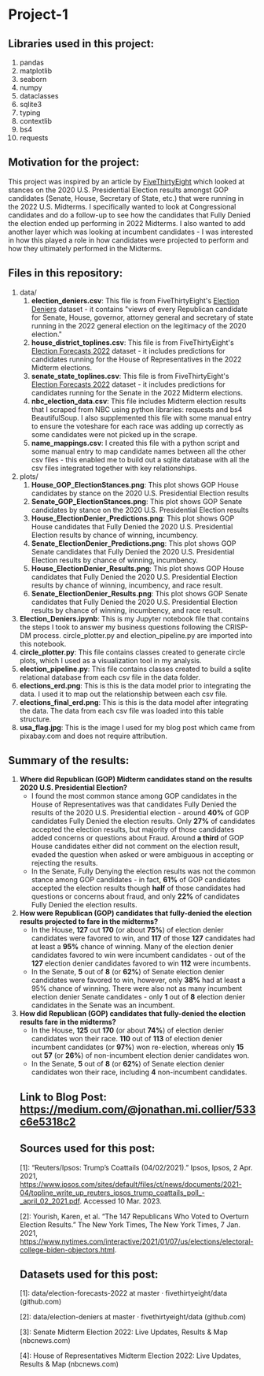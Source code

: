# Project-1

## Libraries used in this project:
<ol>
  <li> pandas</li>
  <li> matplotlib </li>
  <li> seaborn</li>
  <li> numpy </li>
  <li> dataclasses</li>
  <li> sqlite3 </li>
  <li> typing </li>
  <li> contextlib </li>
  <li> bs4 </li>
  <li> requests </li>
</ol>

## Motivation for the project:
This project was inspired by an article by <a href="https://projects.fivethirtyeight.com/republicans-trump-election-fraud/">FiveThirtyEight</a> which looked at stances on the 2020 U.S. Presidential Election results amongst GOP candidates (Senate, House, Secretary of State, etc.) that were running in the 2022 U.S. Midterms. I specifically wanted to look at Congressional candidates and do a follow-up to see how the candidates that Fully Denied the election ended up performing in 2022 Midterms. I also wanted to add another layer which was looking at incumbent candidates - I was interested in how this played a role in how candidates were projected to perform and how they ultimately performed in the Midterms. 

## Files in this repository:
<ol>
  <li>data/
    <ol>
        <li><b>election_deniers.csv</b>: This file is from FiveThirtyEight's <a href="https://github.com/fivethirtyeight/data/tree/master/election-deniers">Election Deniers</a> dataset - it contains "views of every Republican candidate for Senate, House, governor, attorney general and secretary of state running in the 2022 general election on the legitimacy of the 2020 election."</li>
        <li><b>house_district_toplines.csv</b>: This file is from FiveThirtyEight's <a href="https://github.com/fivethirtyeight/data/tree/master/election-forecasts-2022">Election Forecasts 2022</a> dataset - it includes predictions for candidates running for the House of Representatives in the 2022 Midterm elections.</li>
        <li><b>senate_state_toplines.csv</b>: This file is from FiveThirtyEight's <a href="https://github.com/fivethirtyeight/data/tree/master/election-forecasts-2022">Election Forecasts 2022</a> dataset - it includes predictions for candidates running for the Senate in the 2022 Midterm elections.</li>
        <li><b>nbc_election_data.csv</b>: This file includes Midterm election results that I scraped from NBC using python libraries: requests and bs4 BeautifulSoup. I         also supplemented this file with some manual entry to ensure the voteshare for each race was adding up correctly as some candidates were not picked up in the scrape.</li>
      <li><b>name_mappings.csv</b>: I created this file with a python script and some manual entry to map candidate names between all the other csv files - this enabled me to build out a sqlite database with all the csv files integrated together with key relationships.</li>
    </ol>
  </li>
  <li>plots/
      <ol>
        <li><b>House_GOP_ElectionStances.png</b>: This plot shows GOP House candidates by stance on the 2020 U.S. Presidential Election results </li>
        <li><b>Senate_GOP_ElectionStances.png</b>: This plot shows GOP Senate candidates by stance on the 2020 U.S. Presidential Election results</li>
        <li><b>House_ElectionDenier_Predictions.png</b>: This plot shows GOP House candidates that Fully Denied the 2020 U.S. Presidential Election results by chance of winning, incumbency.</li></li>
        <li><b>Senate_ElectionDenier_Predictions.png</b>: This plot shows GOP Senate candidates that Fully Denied the 2020 U.S. Presidential Election results by chance of winning, incumbency.</li>
        <li><b>House_ElectionDenier_Results.png</b>: This plot shows GOP House candidates that Fully Denied the 2020 U.S. Presidential Election results by chance of winning, incumbency, and race result.</li>
        <li><b>Senate_ElectionDenier_Results.png</b>: This plot shows GOP Senate candidates that Fully Denied the 2020 U.S. Presidential Election results by chance of winning, incumbency, and race result.</li>
      </ol>
  </li>
  <li><b>Election_Deniers.ipynb</b>: This is my Jupyter notebook file that contains the steps I took to answer my business questions following the CRISP-DM process.   circle_plotter.py and election_pipeline.py are imported into this notebook.</li>
  <li><b>circle_plotter.py</b>: This file contains classes created to generate circle plots, which I used as a visualization tool in my analysis.</li>
  <li><b>election_pipeline.py</b>: This file contains classes created to build a sqlite relational database from each csv file in the data folder. </li>
  <li><b>elections_erd.png</b>: This is this is the data model prior to integrating the data. I used it to map out the relationship between each csv file.</li>
  <li><b>elections_final_erd.png</b>: This is this is the data model after integrating the data. The data from each csv file was loaded into this table structure.</li>
  <li><b>usa_flag.jpg</b>: This is the image I used for my blog post which came from pixabay.com and does not require attribution.</li>
</ol>


## Summary of the results:
<ol>
    <li><b>Where did Republican (GOP) Midterm candidates stand on the results 2020 U.S. Presidential Election?</b>
        <ul>
             <li> I found the most common stance among GOP candidates in the House of Representatives was that candidates Fully Denied the
               results of the 2020 U.S. Presidential election - around <b>40%</b> of GOP candidates Fully Denied the election results. Only <b>27%</b> of candidates                  accepted the election results, but majority of those candidates added concerns or questions about Fraud. Around <b>a third</b> of GOP House candidates                  either did not comment on the election result, evaded the question when asked or were ambiguous in accepting or rejecting the results.
              </li>
              <li> In the Senate, Fully Denying the election results was not the common stance among GOP candidates - in fact, <b>61%</b> of GOP candidates accepted                      the election results though <b>half</b> of those candidates had questions or concerns about fraud, and only <b>22%</b> of candidates Fully Denied the election results.
              </li>
        </ul>
    </li>
   <li><b>How were Republican (GOP) candidates that fully-denied the election results projected to fare in the midterms?</b>
        <ul>
            <li>In the House, <b>127</b> out <b>170</b> (or about <b>75%</b>) of election denier candidates were favored to win, and <b>117</b> of those <b>127</b>                     candidates had at least a <b>95%</b> chance of winning. Many of the election denier candidates favored to win were incumbent candidates - out of the                   <b>127</b> election denier candidates favored to win <b>112</b> were incumbents. 
            </li>
            <li>In the Senate, <b>5</b> out of <b>8</b> (or <b>62%</b>) of Senate election denier candidates were favored to win, however, only <b>38%</b> had at least                 a 95% chance of winning. There were also not as many incumbent election denier Senate candidates - only <b>1</b> out of <b>8</b> election denier                       candidates in the Senate was an incumbent.
            </li>
       </ul>
    </li>
  <li><b>How did Republican (GOP) candidates that fully-denied the election results fare in the midterms?</b>
        <ul>
            <li>In the House, <b>125</b> out <b>170</b> (or about <b>74%</b>) of election denier candidates won their race. <b>110</b> out of <b>113</b> of election denier  incumbent candidates (or <b>97%</b>) won re-election, whereas only <b>15</b> out <b>57</b> (or <b>26%</b>) of non-incumbent election denier candidates won. 
            </li>
            <li>In the Senate, <b>5</b> out of <b>8</b> (or <b>62%</b>) of Senate election denier candidates won their race, including <b>4</b> non-incumbent candidates. 
            </li>
       </ul>
    </li>
    
## Link to Blog Post: https://medium.com/@jonathan.mi.collier/533c6e5318c2
## Sources used for this post:

[1]: “Reuters/Ipsos: Trump’s Coattails (04/02/2021).” Ipsos, Ipsos, 2 Apr. 2021, https://www.ipsos.com/sites/default/files/ct/news/documents/2021-04/topline_write_up_reuters_ipsos_trump_coattails_poll_-_april_02_2021.pdf. Accessed 10 Mar. 2023.

[2]: Yourish, Karen, et al. “The 147 Republicans Who Voted to Overturn Election Results.” The New York Times, The New York Times, 7 Jan. 2021, https://www.nytimes.com/interactive/2021/01/07/us/elections/electoral-college-biden-objectors.html.

## Datasets used for this post:

[1]: data/election-forecasts-2022 at master · fivethirtyeight/data (github.com)

[2]: data/election-deniers at master · fivethirtyeight/data (github.com)

[3]: Senate Midterm Election 2022: Live Updates, Results & Map (nbcnews.com)

[4]: House of Representatives Midterm Election 2022: Live Updates, Results & Map (nbcnews.com)
